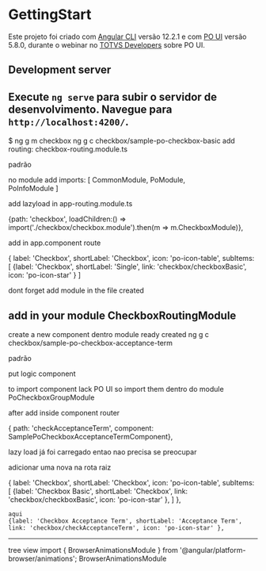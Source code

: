 # GettingStart

Este projeto foi criado com [Angular CLI](https://github.com/angular/angular-cli) versão 12.2.1 e com [PO UI](https://po-ui.io) versão 5.8.0, durante o webinar no [TOTVS Developers](https://developers.totvs.com) sobre PO UI.

## Development server

Execute `ng serve` para subir o servidor de desenvolvimento. Navegue para `http://localhost:4200/`.
-------------------------------------------------------------------------------
$ ng g m checkbox
ng g c checkbox/sample-po-checkbox-basic
add routing: checkbox-routing.module.ts
 
padrão
<po-page-default p-title="Simple"> 
</po-page-default>

no module add 
 imports: [
    CommonModule,
    PoModule,  
    PoInfoModule
  ]


add lazyload in app-routing.module.ts   

{path: 'checkbox', loadChildren:() => import('./checkbox/checkbox.module').then(m => m.CheckboxModule)},


add in app.component route

{ label: 'Checkbox', shortLabel: 'Checkbox', icon: 'po-icon-table', subItems: [
      {label: 'Checkbox', shortLabel: 'Single', link: 'checkbox/checkboxBasic', icon: 'po-icon-star' }
    ]

dont forget add module in the file created

add in your module
CheckboxRoutingModule
-----------------------------------------------------------------------------------------

create a new component dentro module ready created
ng g c checkbox/sample-po-checkbox-acceptance-term

padrão
<po-page-default p-title="Simple">  
</po-page-default>

put logic component

to import component lack PO UI so import them dentro do module
  PoCheckboxGroupModule
  
after
add inside component router

  { path: 'checkAcceptanceTerm', component: SamplePoCheckboxAcceptanceTermComponent},

lazy load já foi carregado entao nao precisa se preocupar

adicionar uma nova na rota raiz

{ label: 'Checkbox', shortLabel: 'Checkbox', icon: 'po-icon-table', subItems: [
      {label: 'Checkbox Basic', shortLabel: 'Checkbox', link: 'checkbox/checkboxBasic', icon: 'po-icon-star' },
      ]
    },

    aqui  
    {label: 'Checkbox Acceptance Term', shortLabel: 'Acceptance Term', link: 'checkbox/checkAcceptanceTerm', icon: 'po-icon-star' },  
    
  --------------------------------------------------------------------------


tree view 
import { BrowserAnimationsModule } from '@angular/platform-browser/animations';
BrowserAnimationsModule

